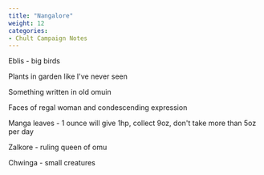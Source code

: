 ```yaml
---
title: "Nangalore"
weight: 12
categories:
- Chult Campaign Notes
---
```


Eblis - big birds

Plants in garden like I've never seen

Something written in old omuin

Faces of regal woman and condescending expression

Manga leaves - 1 ounce will give 1hp, collect 9oz, don't take more than 5oz per day

Zalkore - ruling queen of omu

Chwinga - small creatures


